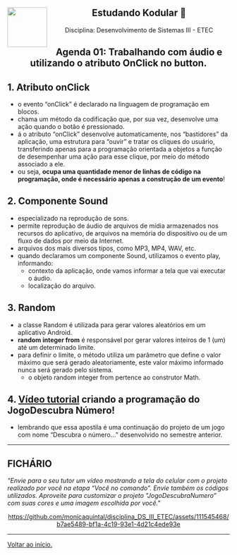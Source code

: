 <div align="center">
<a href="https://github.com/monicaquintal" target="_blank"><img align="left" height="90" src="https://www.svgrepo.com/show/477093/mobile-phone-signal.svg" /></a> 
<h2>Estudando Kodular 🤳</h2>
<p>Disciplina: Desenvolvimento de Sistemas III - ETEC</p>
</div>

<div id="agenda01" align="center">
<h2>Agenda 01: Trabalhando com áudio e utilizando o atributo OnClick no button.</h2>
</div>

## 1. Atributo onClick

- o evento “onClick” é declarado na linguagem de programação em blocos. 
- chama um método da codificação que, por sua vez, desenvolve uma ação quando o botão é pressionado.
- á o atributo “onClick” desenvolve automaticamente, nos “bastidores” da aplicação, uma estrutura para “ouvir” e tratar os cliques do usuário, transferindo apenas para a programação orientada a objetos a função
de desempenhar uma ação para esse clique, por meio do método associado a ele.
- ou seja, **ocupa uma quantidade menor de linhas de código na programação, onde é necessário apenas a construção de um evento**!

## 2. Componente Sound

- especializado na reprodução de sons.
- permite reprodução de áudio de arquivos de mídia armazenados nos recursos do aplicativo, de arquivos na memória do dispositivo ou de um fluxo de dados por meio da Internet.
- arquivos dos mais diversos tipos, como MP3, MP4, WAV, etc.
- quando declaramos um componente Sound, utilizamos o evento play, informando:
  - contexto da aplicação, onde vamos informar a tela que vai executar o áudio.
  - localização do arquivo. 

## 3. Random

- a classe Random é utilizada para gerar valores aleatórios em um aplicativo Android. 
- **random integer from** é responsável por gerar valores inteiros de 1 (um) até um determinado limite. 
- para definir o limite, o método utiliza um parâmetro que define o valor máximo que será gerado aleatoriamente, este valor máximo informado nunca será gerado pelo sistema.
  - o objeto random integer from pertence ao construtor Math.

## 4. [Vídeo tutorial](https://www.youtube.com/watch?v=23aawaQQNTw&feature=youtu.be) criando a programação do JogoDescubra Número!

- lembrando que essa apostila é uma continuação do projeto de um jogo com nome “Descubra o número...” desenvolvido no semestre anterior.

---

## FICHÁRIO

<em>
"Envie para o seu tutor um vídeo mostrando a tela do celular com o projeto realizado por você na etapa “Você no comando”. Envie também os códigos utilizados. Aproveite para customizar o projeto "JogoDescubraNumero” com suas cores e uma imagem escolhida por você."
</em>
<br>

<div align="center">

https://github.com/monicaquintal/disciplina_DS_III_ETEC/assets/111545468/b7ae5489-bf1a-4c19-93e1-4d21c4ede93e

</div>

--- 

[Voltar ao início.](https://github.com/monicaquintal/disciplina_DS_III_ETEC)
